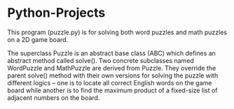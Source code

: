 # Python-Projects

This program (puzzle.py) is for solving both word puzzles and math puzzles on a 2D game board. 


The superclass Puzzle is an abstract base class (ABC) which defines an abstract method called solve(). Two concrete subclasses named WordPuzzle and MathPuzzle are derived from Puzzle. They override the parent solve() method with their own versions for solving the puzzle with different logics – one is to locate all correct English words on the game board while another is to find the maximum product of a fixed-size list of adjacent numbers on the board.
